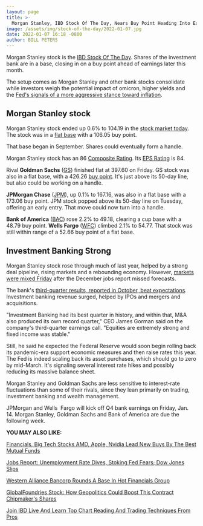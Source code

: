 ```yaml
---
layout: page
title: >-
  Morgan Stanley, IBD Stock Of The Day, Nears Buy Point Heading Into Earnings
image: /assets/img/stock-of-the-day/2022-01-07.jpg
date: 2022-01-07 16:18 -0800
author: BILL PETERS
---
```







Morgan Stanley stock is the [IBD Stock Of The Day](https://www.investors.com/research/ibd-stock-of-the-day/). Shares of the investment bank are in a base, closing in on a buy point ahead of earnings later this month.




The setup comes as Morgan Stanley and other bank stocks consolidate while investors weigh the potential impact of omicron, higher yields and the [Fed's signals of a more aggressive stance toward inflation](https://www.investors.com/market-trend/stock-market-today/dow-jones-futures-hawkish-fed-slams-market-rally-tesla-microsoft-google-break-key-levels/).


Morgan Stanley stock
--------------------


Morgan Stanley stock ended up 0.6% to 104.19 in the [stock market today](https://investors.com/stock-market-today). The stock was in a [flat base](https://www.investors.com/how-to-invest/investors-corner/what-is-a-flat-base-skechers-stock-skx/) with a 106.05 buy point.


That base began in September. Shares could eventually form a handle.


Morgan Stanley stock has an 86 [Composite Rating](https://www.investors.com/how-to-invest/investors-corner/how-to-research-growth-stocks/). Its [EPS Rating](https://www.investors.com/how-to-invest/investors-corner/eps-rating-is-key-to-picking-great-stocks/) is 84.



Rival **Goldman Sachs** ([GS](https://research.investors.com/quote.aspx?symbol=GS)) finished flat at 397.60 on Friday. GS stock was also in a flat base, with a 426.26 [buy point](https://www.investors.com/how-to-invest/investors-corner/chart-reading-basics-how-a-buy-point-marks-a-time-of-opportunity/). It's just above its 50-day line, but also could be working on a handle.


**JPMorgan Chase** ([JPM](https://research.investors.com/quote.aspx?symbol=JPM)), up 0.1% to 167.16, was also in a flat base with a 173.06 buy point. JPM stock popped above its 50-day line on Tuesday, offering an early entry. That move could now turn into a handle.


**Bank of America** ([BAC](https://research.investors.com/quote.aspx?symbol=BAC)) rose 2.2% to 49.18, clearing a cup base with a 48.79 buy point. **Wells Fargo** ([WFC](https://research.investors.com/quote.aspx?symbol=WFC)) climbed 2.1% to 54.77. That stock was still within range of a 52.66 buy point of a flat base.


Investment Banking Strong
-------------------------


Morgan Stanley stock rose through much of last year, helped by a strong deal pipeline, rising markets and a rebounding economy. However, [markets were mixed Friday](https://www.investors.com/market-trend/stock-market-today/stock-market-falls-after-disappointing-jobs-report-bofa-makes-solid-breakout/) after the December jobs report missed forecasts.


The bank's [third-quarter results, reported in October, beat expectations](https://www.investors.com/news/bank-stocks-gain-ahead-of-q3-earnings-reports/). Investment banking revenue surged, helped by IPOs and mergers and acquisitions.


"Investment Banking had its best quarter in history, and within that, M&A also produced its own record quarter," CEO James Gorman said on the company's third-quarter earnings call. "Equities are extremely strong and fixed income was stable."


Still, he said he expected the Federal Reserve would soon begin rolling back its pandemic-era support economic measures and then raise rates this year. The Fed is indeed scaling back its asset purchases, which should go to zero by mid-March. It's signaling several interest rate hikes and possibly reducing its massive balance sheet.


Morgan Stanley and Goldman Sachs are less sensitive to interest-rate fluctuations than some of their rivals, since they lean primarily on trading, investment banking and wealth management.


JPMorgan and Wells  Fargo will kick off Q4 bank earnings on Friday, Jan. 14. Morgan Stanley, Goldman Sachs and Bank of America are due the following week.


**YOU MAY ALSO LIKE:**


[Financials, Big Tech Stocks AMD, Apple, Nvidia Lead New Buys By The Best Mutual Funds](https://www.investors.com/etfs-and-funds/mutual-funds/best-mutual-funds-invest-in-amd-apple-nvidia-and-financials-kick-off-2022/)


[Jobs Report: Unemployment Rate Dives, Stoking Fed Fears; Dow Jones Slips](https://www.investors.com/news/economy/jobs-report-soft-hiring-but-unemployment-rate-dives-dow-jones-futures-fall/)


[Western Alliance Bancorp Rounds A Base In Hot Financials Group](https://www.investors.com/research/bank-stocks-western-alliance-bancorp-rounds-base-in-hot-financials-group-wal-stock/)


[GlobalFoundries Stock: How Geopolitics Could Boost This Contract Chipmaker's Shares](https://www.investors.com/research/the-new-america/globalfoundries-stock-how-geopolitics-could-boost-this-contract-chipmaker/)


[Join IBD Live And Learn Top Chart Reading And Trading Techniques From Pros](https://shop.investors.com/offer/splashresponsive.aspx?id=IBD-Live&intcode=invstcntnartcls%7Ccms%7Cibdlive%7C2020%7C07%7Cibdlive%7Cna%7C%7C727112&src=A00433A)




